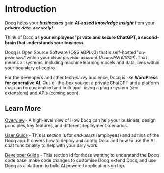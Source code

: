 # Introduction

Docq helps your _**businesses**_ gain _**AI-based knowledge insight**_ from your _**private data, securely!**_

Think of Docq as **your employees' private and secure ChatGPT, a second-brain that understands your business**.

Docq is Open Source Software (OSS AGPLv3) that is self-hosted "on-premises" within your cloud provider account (Azure/AWS/GCP). That means all systems, including machine learning models and data, lives within your boundary of control.

For the developers and other tech-savvy audience, Docq is like **WordPress for generative AI**. Out-of-the-box you get a private ChatGPT and a platform that can be customised and built upon using a plugin system (see [extensions](./developer-guide/extensions.md)) and APIs (coming soon).

## Learn More

[Overview](./overview/introduction.md) - A high-level view of How Docq can help your business, design principles, key features, and different deployment scenarios.

[User Guide](./user-guide/getting-started.md) - This is section is for _end-users_ (employees) and admins of the Docq app. It covers how to deploy and config Docq and how to use the AI chat funcitonality to help with your daily work.

[Developer Guide](./developer-guide/getting-started.md) - This section id for those wanting to understand the Docq code base, make code changes to customise Docq, extend Docq, and use Docq as a platform to build AI powered applications on top.
